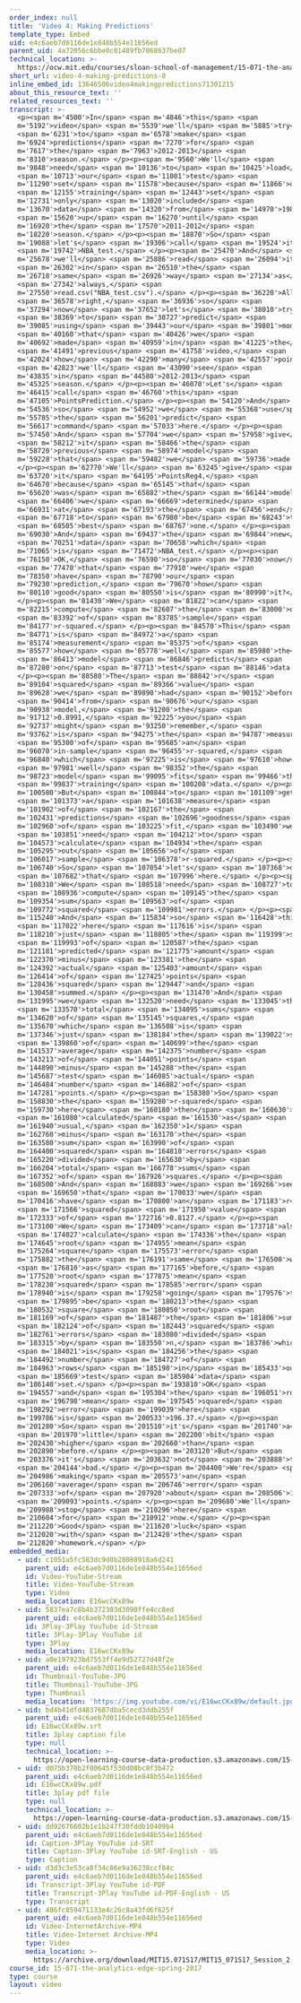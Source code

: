 ```yaml
---
order_index: null
title: 'Video 4: Making Predictions'
template_type: Embed
uid: e4c6aeb7d0116de1e848b554e11656ed
parent_uid: 4a72056c6bbe0c01489fb7068637be07
technical_location: >-
  https://ocw.mit.edu/courses/sloan-school-of-management/15-071-the-analytics-edge-spring-2017/linear-regression/playing-moneyball-in-the-nba-recitation/video-4-making-predictions/video-4-making-predictions-0
short_url: video-4-making-predictions-0
inline_embed_id: 13646506video4makingpredictions71301215
about_this_resource_text: ''
related_resources_text: ''
transcript: >-
  <p><span m='4500'>In</span> <span m='4846'>this</span> <span
  m='5192'>video</span> <span m='5539'>we'll</span> <span m='5885'>try</span>
  <span m='6231'>to</span> <span m='6578'>make</span> <span
  m='6924'>predictions</span> <span m='7270'>for</span> <span
  m='7617'>the</span> <span m='7963'>2012-2013</span> <span
  m='8310'>season.</span> </p><p><span m='9560'>We'll</span> <span
  m='9848'>need</span> <span m='10136'>to</span> <span m='10425'>load</span>
  <span m='10713'>our</span> <span m='11001'>test</span> <span
  m='11290'>set</span> <span m='11578'>because</span> <span m='11866'>our</span>
  <span m='12155'>training</span> <span m='12443'>set</span> <span
  m='12731'>only</span> <span m='13020'>included</span> <span
  m='13670'>data</span> <span m='14320'>from</span> <span m='14970'>1980</span>
  <span m='15620'>up</span> <span m='16270'>until</span> <span
  m='16920'>the</span> <span m='17570'>2011-2012</span> <span
  m='18220'>season.</span> </p><p><span m='18870'>So</span> <span
  m='19088'>let's</span> <span m='19306'>call</span> <span m='19524'>it</span>
  <span m='19742'>NBA_test.</span> </p><p><span m='25470'>And</span> <span
  m='25678'>we'll</span> <span m='25886'>read</span> <span m='26094'>it</span>
  <span m='26302'>in</span> <span m='26510'>the</span> <span
  m='26718'>same</span> <span m='26926'>way</span> <span m='27134'>as</span>
  <span m='27342'>always,</span> <span
  m='27550'>read.csv("NBA_test.csv").</span> </p><p><span m='36220'>All</span>
  <span m='36578'>right,</span> <span m='36936'>so</span> <span
  m='37294'>now</span> <span m='37652'>let's</span> <span m='38010'>try</span>
  <span m='38369'>to</span> <span m='38727'>predict</span> <span
  m='39085'>using</span> <span m='39443'>our</span> <span m='39801'>model</span>
  <span m='40160'>that</span> <span m='40426'>we</span> <span
  m='40692'>made</span> <span m='40959'>in</span> <span m='41225'>the</span>
  <span m='41491'>previous</span> <span m='41758'>video,</span> <span
  m='42024'>how</span> <span m='42290'>many</span> <span m='42557'>points</span>
  <span m='42823'>we'll</span> <span m='43090'>see</span> <span
  m='43835'>in</span> <span m='44580'>2012-2013</span> <span
  m='45325'>season.</span> </p><p><span m='46070'>Let's</span> <span
  m='46415'>call</span> <span m='46760'>this</span> <span
  m='47105'>PointsPrediction.</span> </p><p><span m='54120'>And</span> <span
  m='54536'>so</span> <span m='54952'>we</span> <span m='55368'>use</span> <span
  m='55785'>the</span> <span m='56201'>predict</span> <span
  m='56617'>command</span> <span m='57033'>here.</span> </p><p><span
  m='57450'>And</span> <span m='57704'>we</span> <span m='57958'>give</span>
  <span m='58212'>it</span> <span m='58466'>the</span> <span
  m='58720'>previous</span> <span m='58974'>model</span> <span
  m='59228'>that</span> <span m='59482'>we</span> <span m='59736'>made.</span>
  </p><p><span m='62770'>We'll</span> <span m='63245'>give</span> <span
  m='63720'>it</span> <span m='64195'>PointsReg4,</span> <span
  m='64670'>because</span> <span m='65145'>that</span> <span
  m='65620'>was</span> <span m='65882'>the</span> <span m='66144'>model</span>
  <span m='66406'>we</span> <span m='66669'>determined</span> <span
  m='66931'>at</span> <span m='67193'>the</span> <span m='67456'>end</span>
  <span m='67718'>to</span> <span m='67980'>be</span> <span m='68243'>the</span>
  <span m='68505'>best</span> <span m='68767'>one.</span> </p><p><span
  m='69030'>And</span> <span m='69437'>the</span> <span m='69844'>new</span>
  <span m='70251'>data</span> <span m='70658'>which</span> <span
  m='71065'>is</span> <span m='71472'>NBA_test.</span> </p><p><span
  m='76150'>OK,</span> <span m='76590'>so</span> <span m='77030'>now</span>
  <span m='77470'>that</span> <span m='77910'>we</span> <span
  m='78350'>have</span> <span m='78790'>our</span> <span
  m='79230'>prediction,</span> <span m='79670'>how</span> <span
  m='80110'>good</span> <span m='80550'>is</span> <span m='80990'>it?</span>
  </p><p><span m='81430'>We</span> <span m='81822'>can</span> <span
  m='82215'>compute</span> <span m='82607'>the</span> <span m='83000'>out</span>
  <span m='83392'>of</span> <span m='83785'>sample</span> <span
  m='84177'>r-squared.</span> </p><p><span m='84570'>This</span> <span
  m='84771'>is</span> <span m='84972'>a</span> <span
  m='85174'>measurement</span> <span m='85375'>of</span> <span
  m='85577'>how</span> <span m='85778'>well</span> <span m='85980'>the</span>
  <span m='86413'>model</span> <span m='86846'>predicts</span> <span
  m='87280'>on</span> <span m='87713'>test</span> <span m='88146'>data.</span>
  </p><p><span m='88580'>The</span> <span m='88842'>r</span> <span
  m='89104'>squared</span> <span m='89366'>value</span> <span
  m='89628'>we</span> <span m='89890'>had</span> <span m='90152'>before</span>
  <span m='90414'>from</span> <span m='90676'>our</span> <span
  m='90938'>model,</span> <span m='91200'>the</span> <span
  m='91712'>0.8991,</span> <span m='92225'>you</span> <span
  m='92737'>might</span> <span m='93250'>remember,</span> <span
  m='93762'>is</span> <span m='94275'>the</span> <span m='94787'>measure</span>
  <span m='95300'>of</span> <span m='95685'>an</span> <span
  m='96070'>in-sample</span> <span m='96455'>r-squared,</span> <span
  m='96840'>which</span> <span m='97225'>is</span> <span m='97610'>how</span>
  <span m='97981'>well</span> <span m='98352'>the</span> <span
  m='98723'>model</span> <span m='99095'>fits</span> <span m='99466'>the</span>
  <span m='99837'>training</span> <span m='100208'>data.</span> </p><p><span
  m='100580'>But</span> <span m='100844'>to</span> <span m='101109'>get</span>
  <span m='101373'>a</span> <span m='101638'>measure</span> <span
  m='101902'>of</span> <span m='102167'>the</span> <span
  m='102431'>predictions</span> <span m='102696'>goodness</span> <span
  m='102960'>of</span> <span m='103225'>fit,</span> <span m='103490'>we</span>
  <span m='103851'>need</span> <span m='104212'>to</span> <span
  m='104573'>calculate</span> <span m='104934'>the</span> <span
  m='105295'>out</span> <span m='105656'>of</span> <span
  m='106017'>sample</span> <span m='106378'>r-squared.</span> </p><p><span
  m='106740'>So</span> <span m='107054'>let's</span> <span m='107368'>do</span>
  <span m='107682'>that</span> <span m='107996'>here.</span> </p><p><span
  m='108310'>We</span> <span m='108518'>need</span> <span m='108727'>to</span>
  <span m='108936'>compute</span> <span m='109145'>the</span> <span
  m='109354'>sum</span> <span m='109563'>of</span> <span
  m='109772'>squared</span> <span m='109981'>errors.</span> </p><p><span
  m='115240'>And</span> <span m='115834'>so</span> <span m='116428'>this</span>
  <span m='117022'>here</span> <span m='117616'>is</span> <span
  m='118210'>just</span> <span m='118805'>the</span> <span m='119399'>sum</span>
  <span m='119993'>of</span> <span m='120587'>the</span> <span
  m='121181'>predicted</span> <span m='121775'>amount</span> <span
  m='122370'>minus</span> <span m='123381'>the</span> <span
  m='124392'>actual</span> <span m='125403'>amount</span> <span
  m='126414'>of</span> <span m='127425'>points</span> <span
  m='128436'>squared</span> <span m='129447'>and</span> <span
  m='130458'>summed.</span> </p><p><span m='131470'>And</span> <span
  m='131995'>we</span> <span m='132520'>need</span> <span m='133045'>the</span>
  <span m='133570'>total</span> <span m='134095'>sums</span> <span
  m='134620'>of</span> <span m='135145'>squares,</span> <span
  m='135670'>which</span> <span m='136508'>is</span> <span
  m='137346'>just</span> <span m='138184'>the</span> <span m='139022'>sum</span>
  <span m='139860'>of</span> <span m='140699'>the</span> <span
  m='141537'>average</span> <span m='142375'>number</span> <span
  m='143213'>of</span> <span m='144051'>points</span> <span
  m='144890'>minus</span> <span m='145288'>the</span> <span
  m='145687'>test</span> <span m='146085'>actual</span> <span
  m='146484'>number</span> <span m='146882'>of</span> <span
  m='147281'>points.</span> </p><p><span m='158380'>So</span> <span
  m='158830'>the</span> <span m='159280'>r-squared</span> <span
  m='159730'>here</span> <span m='160180'>then</span> <span m='160630'>is</span>
  <span m='161080'>calculated</span> <span m='161530'>as</span> <span
  m='161940'>usual,</span> <span m='162350'>1</span> <span
  m='162760'>minus</span> <span m='163170'>the</span> <span
  m='163580'>sum</span> <span m='163990'>of</span> <span
  m='164400'>squared</span> <span m='164810'>errors</span> <span
  m='165220'>divided</span> <span m='165630'>by</span> <span
  m='166204'>total</span> <span m='166778'>sums</span> <span
  m='167352'>of</span> <span m='167926'>squares.</span> </p><p><span
  m='168500'>And</span> <span m='168883'>we</span> <span m='169266'>see</span>
  <span m='169650'>that</span> <span m='170033'>we</span> <span
  m='170416'>have</span> <span m='170800'>an</span> <span m='171183'>r</span>
  <span m='171566'>squared</span> <span m='171950'>value</span> <span
  m='172333'>of</span> <span m='172716'>0.8127.</span> </p><p><span
  m='173100'>We</span> <span m='173409'>can</span> <span m='173718'>also</span>
  <span m='174027'>calculate</span> <span m='174336'>the</span> <span
  m='174645'>root</span> <span m='174955'>mean</span> <span
  m='175264'>square</span> <span m='175573'>error</span> <span
  m='175882'>the</span> <span m='176191'>same</span> <span m='176500'>way</span>
  <span m='176810'>as</span> <span m='177165'>before,</span> <span
  m='177520'>root</span> <span m='177875'>mean</span> <span
  m='178230'>squared</span> <span m='178585'>error</span> <span
  m='178940'>is</span> <span m='179258'>going</span> <span m='179576'>to</span>
  <span m='179895'>be</span> <span m='180213'>the</span> <span
  m='180532'>square</span> <span m='180850'>root</span> <span
  m='181169'>of</span> <span m='181487'>the</span> <span m='181806'>sum</span>
  <span m='182124'>of</span> <span m='182443'>squared</span> <span
  m='182761'>errors</span> <span m='183080'>divided</span> <span
  m='183315'>by</span> <span m='183550'>n,</span> <span m='183786'>which</span>
  <span m='184021'>is</span> <span m='184256'>the</span> <span
  m='184492'>number</span> <span m='184727'>of</span> <span
  m='184963'>rows</span> <span m='185198'>in</span> <span m='185433'>our</span>
  <span m='185669'>test</span> <span m='185904'>data</span> <span
  m='186140'>set.</span> </p><p><span m='193810'>OK</span> <span
  m='194557'>and</span> <span m='195304'>the</span> <span m='196051'>root</span>
  <span m='196798'>mean</span> <span m='197545'>squared</span> <span
  m='198292'>error</span> <span m='199039'>here</span> <span
  m='199786'>is</span> <span m='200533'>196.37.</span> </p><p><span
  m='201280'>So</span> <span m='201510'>it's</span> <span m='201740'>a</span>
  <span m='201970'>little</span> <span m='202200'>bit</span> <span
  m='202430'>higher</span> <span m='202660'>than</span> <span
  m='202890'>before.</span> </p><p><span m='203120'>But</span> <span
  m='203376'>it's</span> <span m='203632'>not</span> <span m='203888'>too</span>
  <span m='204144'>bad.</span> </p><p><span m='204400'>We're</span> <span
  m='204986'>making</span> <span m='205573'>an</span> <span
  m='206160'>average</span> <span m='206746'>error</span> <span
  m='207333'>of</span> <span m='207920'>about</span> <span m='208506'>196</span>
  <span m='209093'>points.</span> </p><p><span m='209680'>We'll</span> <span
  m='209988'>stop</span> <span m='210296'>here</span> <span
  m='210604'>for</span> <span m='210912'>now.</span> </p><p><span
  m='211220'>Good</span> <span m='211620'>luck</span> <span
  m='212020'>with</span> <span m='212420'>the</span> <span
  m='212820'>homework.</span> </p>
embedded_media:
  - uid: c1051a5fc583dc9d0b28088918a6d241
    parent_uid: e4c6aeb7d0116de1e848b554e11656ed
    id: Video-YouTube-Stream
    title: Video-YouTube-Stream
    type: Video
    media_location: E16wcCKx89w
  - uid: 5837ea7c8b4b372303d3090ffe4cc8ed
    parent_uid: e4c6aeb7d0116de1e848b554e11656ed
    id: 3Play-3Play YouTube id-Stream
    title: 3Play-3Play YouTube id
    type: 3Play
    media_location: E16wcCKx89w
  - uid: a0e197923bd7553ff4e9d52727d48f2e
    parent_uid: e4c6aeb7d0116de1e848b554e11656ed
    id: Thumbnail-YouTube-JPG
    title: Thumbnail-YouTube-JPG
    type: Thumbnail
    media_location: 'https://img.youtube.com/vi/E16wcCKx89w/default.jpg'
  - uid: bd4b41dfd4837687dba5cecd3ddb255f
    parent_uid: e4c6aeb7d0116de1e848b554e11656ed
    id: E16wcCKx89w.srt
    title: 3play caption file
    type: null
    technical_location: >-
      https://open-learning-course-data-production.s3.amazonaws.com/15-071-the-analytics-edge-spring-2017/bd4b41dfd4837687dba5cecd3ddb255f_E16wcCKx89w.srt
  - uid: d075b370b2f00645f530d08bc8f3b472
    parent_uid: e4c6aeb7d0116de1e848b554e11656ed
    id: E16wcCKx89w.pdf
    title: 3play pdf file
    type: null
    technical_location: >-
      https://open-learning-course-data-production.s3.amazonaws.com/15-071-the-analytics-edge-spring-2017/d075b370b2f00645f530d08bc8f3b472_E16wcCKx89w.pdf
  - uid: dd92676602b1e1b247f30fddb10409b4
    parent_uid: e4c6aeb7d0116de1e848b554e11656ed
    id: Caption-3Play YouTube id-SRT
    title: Caption-3Play YouTube id-SRT-English - US
    type: Caption
  - uid: d3d3c3e53ca8f34c86e9a36238ccf84c
    parent_uid: e4c6aeb7d0116de1e848b554e11656ed
    id: Transcript-3Play YouTube id-PDF
    title: Transcript-3Play YouTube id-PDF-English - US
    type: Transcript
  - uid: 486fc859471133e4c26c8a43fd6f625f
    parent_uid: e4c6aeb7d0116de1e848b554e11656ed
    id: Video-InternetArchive-MP4
    title: Video-Internet Archive-MP4
    type: Video
    media_location: >-
      https://archive.org/download/MIT15.071S17/MIT15_071S17_Session_2.4.05_300k.mp4
course_id: 15-071-the-analytics-edge-spring-2017
type: course
layout: video
---
```

